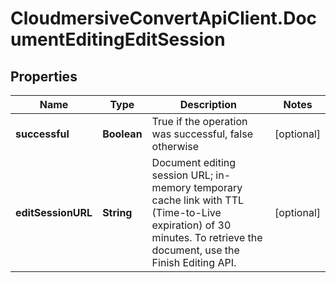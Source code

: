 # CloudmersiveConvertApiClient.DocumentEditingEditSession

## Properties
Name | Type | Description | Notes
------------ | ------------- | ------------- | -------------
**successful** | **Boolean** | True if the operation was successful, false otherwise | [optional] 
**editSessionURL** | **String** | Document editing session URL; in-memory temporary cache link with TTL (Time-to-Live expiration) of 30 minutes.  To retrieve the document, use the Finish Editing API. | [optional] 



